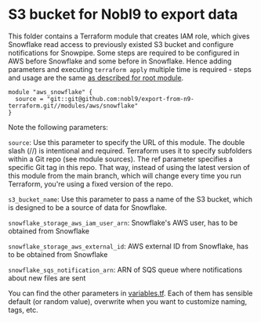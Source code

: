 # S3 bucket for Nobl9 to export data

This folder contains a Terraform module that creates IAM role, which gives Snowflake read access to previously existed
S3 bucket and configure notifications for Snowpipe. Some steps are required to be configured in AWS before Snowflake and
some before in Snowflake. Hence adding parameters and executing `terraform apply` multiple time is required - steps and usage
are the same [as described for root module](../../../README.md###Snowflake).

```hcl
module "aws_snowflake" {
  source = "git::git@github.com:nobl9/export-from-n9-terraform.git//modules/aws/snowflake"
}
```

Note the following parameters:

`source`: Use this parameter to specify the URL of this module. The double slash (//) is intentional and required.
Terraform uses it to specify subfolders within a Git repo (see module sources). The ref parameter specifies a specific
Git tag in this repo. That way, instead of using the latest version of this module from the main branch, which will
change every time you run Terraform, you're using a fixed version of the repo.

`s3_bucket_name`: Use this parameter to pass a name of the S3 bucket, which is designed to be a source of data for Snowflake.

`snowflake_storage_aws_iam_user_arn`: Snowflake's AWS user, has to be obtained from Snowflake

`snowflake_storage_aws_external_id`:  AWS external ID from Snowflake, has to be obtained from Snowflake

`snowflake_sqs_notification_arn`: ARN of SQS queue where notifications about new files are sent

You can find the other parameters in [variables.tf](./variables.tf). Each of them has sensible default (or random value),
overwrite when you want to customize naming, tags, etc.
